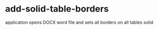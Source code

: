 # add-solid-table-borders
application opens DOCX word file and sets all borders on all tables solid
